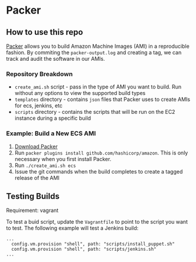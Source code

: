 # Packer

## How to use this repo

[Packer](https://www.packer.io/intro/index.html) allows you to build Amazon Machine Images (AMI) in a reproducible fashion. By commiting the `packer-output.log` and creating a tag, we can track and audit the software in our AMIs. 

### Repository Breakdown

- `create_ami.sh` script - pass in the type of AMI you want to build. Run without any options to view the supported build types
- `templates` directory - contains `json` files that Packer uses to create AMIs for ecs, jenkins, etc
- `scripts` directory - contains the scripts that will be run on the EC2 instance during a specific build

### Example: Build a New ECS AMI

1. [Download Packer](https://www.packer.io/downloads.html)
2. Run `packer plugins install github.com/hashicorp/amazon`. This is only necessary when you first install Packer.
3. Run `./create_ami.sh ecs`
4. Issue the git commands when the build completes to create a tagged release of the AMI

## Testing Builds

Requirement: vagrant

To test a buid script, update the `Vagrantfile` to point to the script you want to test. The following example will test a Jenkins build:

``` 
...
  config.vm.provision "shell", path: "scripts/install_puppet.sh"
  config.vm.provision "shell", path: "scripts/jenkins.sh"
...
```
